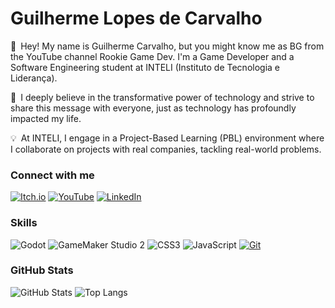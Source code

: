 # Guilherme Lopes de Carvalho

👋&ensp;Hey! My name is Guilherme Carvalho, but you might know me as BG from the YouTube channel Rookie Game Dev. I'm a Game Developer and a Software Engineering student at INTELI (Instituto de Tecnologia e Liderança).

🌟&ensp;I deeply believe in the transformative power of technology and strive to share this message with everyone, just as technology has profoundly impacted my life.

💡&ensp;At INTELI, I engage in a Project-Based Learning (PBL) environment where I collaborate on projects with real companies, tackling real-world problems.

### Connect with me

[![Itch.io](https://img.shields.io/badge/-Itch.io-000?style=for-the-badge&logo=itch.io&logoColor=FF77A9)](https://gui23g.itch.io/)
[![YouTube](https://img.shields.io/badge/-YouTube-000?style=for-the-badge&logo=youtube&logoColor=FF0000)](http://www.youtube.com/@RookieGameDev)
[![LinkedIn](https://img.shields.io/badge/-LinkedIn-000?style=for-the-badge&logo=linkedin&logoColor=30A3DC)](https://www.linkedin.com/in/guilhermelopescarvalho/)

### Skills

![Godot](https://img.shields.io/badge/GDScript-000?style=for-the-badge&logo=godot-engine&logoColor=478CBF)
![GameMaker Studio 2](https://img.shields.io/badge/GameMaker-000?logo=gamemaker&logoColor=fff)
![CSS3](https://img.shields.io/badge/CSS3-000?style=for-the-badge&logo=css3&logoColor=E94D5F)
![JavaScript](https://img.shields.io/badge/JavaScript-000?style=for-the-badge&logo=javascript&logoColor=30A3DC)
[![Git](https://img.shields.io/badge/Git-000?style=for-the-badge&logo=git&logoColor=E94D5F)](https://git-scm.com/doc)

### GitHub Stats

![GitHub Stats](https://github-readme-stats.vercel.app/api?username=gui23g&theme=transparent&bg_color=000&border_color=30A3DC&show_icons=true&icon_color=30A3DC&title_color=E94D5F&text_color=FFF)
![Top Langs](https://github-readme-stats-git-masterrstaa-rickstaa.vercel.app/api/top-langs/?username=gui23g&layout=compact&bg_color=000&border_color=30A3DC&title_color=E94D5F&text_color=FFF)
